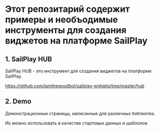 # Этот репозитарий содержит примеры и необъодимые инструменты для создания виджетов на платформе SailPlay

## 1. SailPlay HUB
SailPlay HUB - это инструмент для создания виджетов на платформе SailPlay.

https://github.com/iamthegoodbot/sailplay-widgets/tree/master/hub

## 2. Demo

Демонстрационные страницы, написанные для различных библиотек. 

Их можно использовать в качестве стартовых данных и шаблонов
